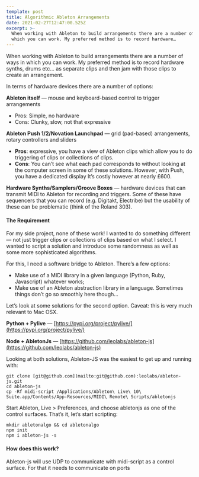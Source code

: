 ```yaml
---
template: post
title: Algorithmic Ableton Arrangements
date: 2021-02-27T12:47:00.525Z
excerpt: >-
  When working with Ableton to build arrangements there are a number of ways in
  which you can work. My preferred method is to record hardware…
---
```

When working with Ableton to build arrangements there are a number of ways in which you can work. My preferred method is to record hardware synths, drums etc… as separate clips and then jam with those clips to create an arrangement.

In terms of hardware devices there are a number of options:

**Ableton itself** — mouse and keyboard-based control to trigger arrangements 

*   Pros: Simple, no hardware
*   Cons: Clunky, slow, not that expressive

**Ableton Push 1/2/Novation Launchpad** — grid (pad-based) arrangements, rotary controllers and sliders

*   **Pros**: expressive, you have a view of Ableton clips which allow you to do triggering of clips or collections of clips.
*   **Cons**: You can’t see what each pad corresponds to without looking at the computer screen in some of these solutions. However, with Push, you have a dedicated display It’s costly however at nearly £600.

**Hardware Synths/Samplers/Groove Boxes** — hardware devices that can transmit MIDI to Ableton for recording and triggers. Some of these have sequencers that you can record (e.g. Digitakt, Electribe) but the usability of these can be problematic (think of the Roland 303).

#### **The Requirement**

For my side project, none of these work! I wanted to do something different — not just trigger clips or collections of clips based on what I select. I wanted to script a solution and introduce some randomness as well as some more sophisticated algorithms.

For this, I need a software bridge to Ableton. There’s a few options:

*   Make use of a MIDI library in a given language (Python, Ruby, Javascript) whatever works;
*   Make use of an Ableton abstraction library in a language. Sometimes things don’t go so smoothly here though…

Let’s look at some solutions for the second option. Caveat: this is very much relevant to Mac OSX. 

**Python + Pylive** —  [https://pypi.org/project/pylive/](https://pypi.org/project/pylive/)

**Node + AbletonJs** — [https://github.com/leolabs/ableton-js](https://github.com/leolabs/ableton-js)

Looking at both solutions, Ableton-JS was the easiest to get up and running with:

    git clone [git@github.com](mailto:git@github.com):leolabs/ableton-js.git
    cd ableton-js
    cp -Rf midi-script /Applications/Ableton\ Live\ 10\ Suite.app/Contents/App-Resources/MIDI\ Remote\ Scripts/abletonjs

Start Ableton, Live > Preferences, and choose abletonjs as one of the control surfaces. That’s it, let’s start scripting:

    mkdir abletonalgo && cd abletonalgo  
    npm init  
    npm i ableton-js -s

#### How does this work?

Ableton-js will use UDP to communicate with midi-script as a control surface. For that it needs to communicate on ports
